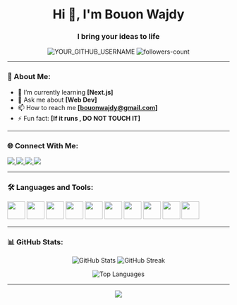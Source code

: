 <!-- Profile Header -->
<h1 align="center">Hi 👋, I'm Bouon Wajdy</h1>
<h3 align="center">I bring your ideas to life</h3>

<p align="center">
  <img src="https://komarev.com/ghpvc/?username=WajdyB&label=Profile%20views&color=0e75b6&style=flat" alt="YOUR_GITHUB_USERNAME" />
  <img src="https://img.shields.io/github/followers/WajdyB?label=Followers&style=social" alt="followers-count" />
</p>

---

<!-- About Me -->
### 💫 About Me:
- 🌱 I’m currently learning **[Next.js]**  
- 💬 Ask me about **[Web Dev]**  
- 📫 How to reach me **[bouonwajdy@gmail.com]**  
- ⚡ Fun fact: **[If it runs , DO NOT TOUCH IT]**

---

<!-- Social Links -->
### 🌐 Connect With Me:
<p align="left">
  <a href="https://www.linkedin.com/in/bouon-wajdy-216882257/?trk=flagship3_open_to_hiring_creation_upsell" target="_blank">
    <img src="https://img.shields.io/badge/LinkedIn-%230077B5.svg?style=for-the-badge&logo=linkedin&logoColor=white" />
  </a>
  <a href="https://www.facebook.com/wajj.18" target="_blank">
    <img src="https://img.shields.io/badge/Facebook-%231877F2.svg?style=for-the-badge&logo=facebook&logoColor=white" />
  </a>
  <a href="https://www.instagram.com/__jdon_/?hl=fr" target="_blank">
    <img src="https://img.shields.io/badge/Instagram-%23E4405F.svg?style=for-the-badge&logo=instagram&logoColor=white" />
  </a>
  <a href="https://portfolio-rho-ten-89.vercel.app/" target="_blank">
    <img src="https://img.shields.io/badge/Portfolio-%23000000.svg?style=for-the-badge&logo=firefox&logoColor=white" />
  </a>
</p>

---

<!-- Languages and Tools -->
### 🛠 Languages and Tools:
<p align="left">
  <img src="https://cdn.jsdelivr.net/gh/devicons/devicon/icons/javascript/javascript-original.svg" width="40" height="40"/>
  <img src="https://cdn.jsdelivr.net/gh/devicons/devicon/icons/typescript/typescript-original.svg" width="40" height="40"/>
  <img src="https://cdn.jsdelivr.net/gh/devicons/devicon/icons/react/react-original.svg" width="40" height="40"/>
  <img src="https://cdn.jsdelivr.net/gh/devicons/devicon/icons/nodejs/nodejs-original.svg" width="40" height="40"/>
  <img src="https://cdn.jsdelivr.net/gh/devicons/devicon/icons/nextjs/nextjs-original.svg" width="40" height="40"/>
  <img src="https://cdn.jsdelivr.net/gh/devicons/devicon/icons/html5/html5-original.svg" width="40" height="40"/>
  <img src="https://cdn.jsdelivr.net/gh/devicons/devicon/icons/css3/css3-original.svg" width="40" height="40"/>
  <img src="https://cdn.jsdelivr.net/gh/devicons/devicon/icons/bootstrap/bootstrap-original.svg" width="40" height="40"/>
  <img src="https://cdn.jsdelivr.net/gh/devicons/devicon/icons/mysql/mysql-original.svg" width="40" height="40"/>
  <img src="https://cdn.jsdelivr.net/gh/devicons/devicon/icons/mongodb/mongodb-original.svg" width="40" height="40"/>
</p>

---

<!-- GitHub Stats -->
### 📊 GitHub Stats:
<p align="center">
  <img src="https://github-readme-stats.vercel.app/api?username=WajdyB&show_icons=true&theme=tokyonight" alt="GitHub Stats" />
  <img src="https://github-readme-streak-stats.herokuapp.com/?user=WajdyB&theme=tokyonight" alt="GitHub Streak" />
</p>

<p align="center">
  <img src="https://github-readme-stats.vercel.app/api/top-langs/?username=WajdyB&layout=compact&theme=tokyonight" alt="Top Languages" />
</p>

---

<!-- Footer -->
<p align="center">
  <img src="https://capsule-render.vercel.app/api?type=waving&color=gradient&height=100&section=footer"/>
</p>
